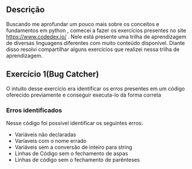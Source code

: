 ## Descrição
Buscando me aprofundar um pouco mais sobre os conceitos e fundamentos em python , comecei a fazer os exercícios presentes no site https://www.codedex.io/ . Nele está presente uma trilha de aprendizagem de diversas linguagens diferentes com muito conteúdo disponível.
Diante disso resolvi compartilhar alguns exercícios que realizei nessa trilha de aprendizagem.

## Exercício 1(Bug Catcher)
O intuito desse exercício era identificar os erros presentes em um código oferecido previamente e conseguir executa-lo da forma correta

### Erros identificados
Nesse código foi possível identificar os seguintes erros:
* Variáveis não declaradas
* Varíaveis com o nome errado
* Variáveis sem a conversão de inteiro para string
* Linhas de Código sem o fechamento de aspas
* Linhas de código sem o fechamento de parênteses